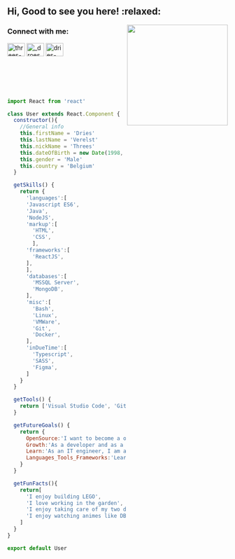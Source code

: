 <h2>Hi, Good to see you here! :relaxed:</h2>
<img align='right' src="https://media.giphy.com/media/l46ChKeGsmsfE3Un6/source.gif" width="230" />

<h3 align="left">Connect with me:</h3>
<p align="left">
<a href="https://codepen.io/threes-was-taken" target="blank"><img align="center" src="https://cdn.jsdelivr.net/npm/simple-icons@3.0.1/icons/codepen.svg" alt="threes-was-taken" height="30" width="40" /></a>
<a href="https://twitter.com/_droes_" target="blank"><img align="center" src="https://cdn.jsdelivr.net/npm/simple-icons@3.0.1/icons/twitter.svg" alt="_droes_" height="30" width="40" /></a>
<a href="https://linkedin.com/in/dries-verelst" target="blank"><img align="center" src="https://cdn.jsdelivr.net/npm/simple-icons@3.0.1/icons/linkedin.svg" alt="dries-verelst" height="30" width="40" /></a>
</p>
<br />
<br />
<br />
<br />


```javascript
import React from 'react'

class User extends React.Component {
  constructor(){
    //General info
    this.firstName = 'Dries'
    this.lastName = 'Verelst'
    this.nickName = 'Threes'
    this.dateOfBirth = new Date(1998, 6, 18) // JS counts months 0-based (0 being Jan, 11 being Dec)
    this.gender = 'Male'
    this.country = 'Belgium'
  }

  getSkills() {
    return {
      'languages':[
      'Javascript ES6',
      'Java',
      'NodeJS',
      'markup':[
        'HTML',
        'CSS',  
        ],
      'frameworks':[
        'ReactJS',
      ],
      ],
      'databases':[
        'MSSQL Server',
        'MongoDB',
      ],
      'misc':[
        'Bash',
        'Linux',
        'VMWare',
        'Git',
        'Docker',
      ],
      'inDueTime':[
        'Typescript',
        'SASS',
        'Figma',
      ]
    }
  }

  getTools() {
    return ['Visual Studio Code', 'GitKraken', 'CodePen.io', 'Postman']
  }

  getFutureGoals() {
    return {
      OpenSource:'I want to become a open sourcerer in my free time',
      Growth:'As a developer and as a human',
      Learn:'As an IT engineer, I am an eternal student',
      Languages_Tools_Frameworks:'Learn Typescript, Less, SASS & Figma'
    }
  }

  getFunFacts(){
    return[
      'I enjoy building LEGO',
      'I love working in the garden',
      'I enjoy taking care of my two dogs',
      'I enjoy watching animes like DBZ, One Piece, Naruto, Demon Slayer,...'
    ]
  }
}

export default User
```
